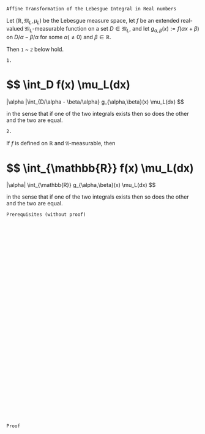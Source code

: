 ```
Affine Transformation of the Lebesgue Integral in Real numbers
```
Let $(\mathbb{R}, \mathfrak{M}_L, \mu_L)$ be the Lebesgue measure space,
let $f$ be an extended real-valued $\mathfrak{M}_L$-measurable function on a set $D\in\mathfrak{M}_L$, and let $g_{\alpha,\beta}(x):=f({\alpha x + \beta})$ on $D/\alpha - \beta/\alpha$ for some $\alpha(\neq 0)$ and $\beta \in \mathbb{R}$.

Then `1` ~ `2` below hold.

`1.`

$$
\int_D f(x) \mu_L(dx)
=
|\alpha |\int_{D/\alpha - \beta/\alpha} g_{\alpha,\beta}(x) \mu_L(dx)
$$

in the sense that if one of the two integrals exists then so does the other and the two are equal.

`2.`

If $f$ is defined on $\mathbb{R}$ and $\mathfrak{A}$-measurable, then

$$
\int_{\mathbb{R}} f(x) \mu_L(dx)
=
|\alpha| \int_{\mathbb{R}} g_{\alpha,\beta}(x) \mu_L(dx)
$$

in the sense that if one of the two integrals exists then so does the other and the two are equal.

```
Prerequisites (without proof)
```

<br>
<br>
<br>
<br>
<br>
<br>
<br>
<br>
<br>
<br>
<br>
<br>
<br>
<br>
<br>
<br>
<br>
<br>
<br>
<br>
<br>
<br>
<br>
<br>
<br>
<br>
<br>
<br>
<br>
<br>


```
Proof
```
